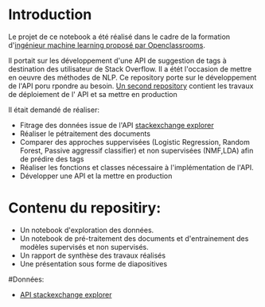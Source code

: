 # Introduction

Le projet de ce notebook a été réalisé dans le cadre de la formation d'[ingénieur machine learning proposé par Openclassrooms](https://openclassrooms.com/fr/paths/148-ingenieur-machine-learning).


Il portait sur les développement d'une API de suggestion de tags à destination des utilisateur de Stack Overflow. 
Il a étét l'occasion de mettre en oeuvre des méthodes de NLP. Ce repository porte sur le développement de l'API poru rpondre au besoin. 
[Un second repository]([https://github.com/ousmal/Openclassrooms_P5_Categoriser_Questions](https://github.com/ousmal/Openclassrooms_P5_API_Categoriser_Questions)) contient les travaux de déploiement de l' API et sa mettre en production

Il était demandé de réaliser:

- Fitrage des données issue de l'API [stackexchange explorer](https://data.stackexchange.com/stackoverflow/query/new)
- Réaliser le pétraitement des documents
- Comparer des approches suppervisées (Logistic Regression, Random Forest, Passive aggressif classifier) et non supervisées (NMF,LDA) afin de prédire des tags
- Réaliser les fonctions et classes nécessaire à l'implémentation de l'API.
- Développer une API et la mettre en production

# Contenu du repositiry:

- Un notebook d'exploration des données.
- Un notebook de pré-traitement des documents et d'entrainement des modèles supervisés et non supervisés.
- Un rapport de synthèse des travaux réalisés
- Une présentation sous forme de diapositives

#Données:

- [API stackexchange explorer](https://data.stackexchange.com/stackoverflow/query/new)

